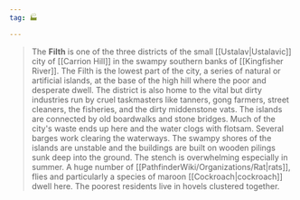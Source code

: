 ```yaml
---
tag: 🏭

---
```

> The **Filth** is one of the three districts of the small [[Ustalav|Ustalavic]] city of [[Carrion Hill]] in the swampy southern banks of [[Kingfisher River]]. The Filth is the lowest part of the city, a series of natural or artificial islands, at the base of the high hill where the poor and desperate dwell. The district is also home to the vital but dirty industries run by cruel taskmasters like tanners, gong farmers, street cleaners, the fisheries, and the dirty middenstone vats. The islands are connected by old boardwalks and stone bridges. Much of the city's waste ends up here and the water clogs with flotsam. Several barges work clearing the waterways. The swampy shores of the islands are unstable and the buildings are built on wooden pilings sunk deep into the ground. The stench is overwhelming especially in summer. A huge number of [[PathfinderWiki/Organizations/Rat|rats]], flies and particularly a species of maroon [[Cockroach|cockroach]] dwell here. The poorest residents live in hovels clustered together.







